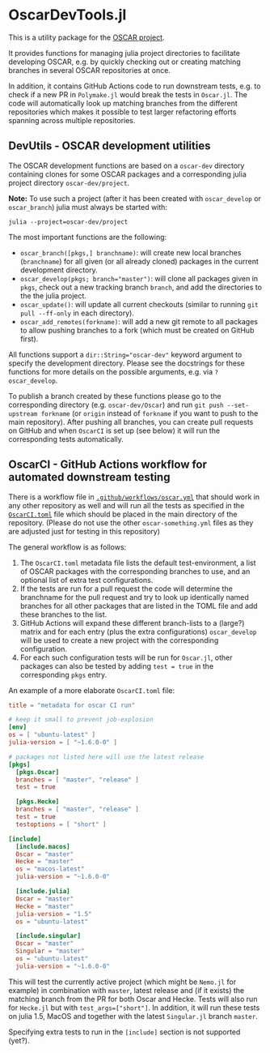 # OscarDevTools.jl

This is a utility package for the [OSCAR project](https://github.com/oscar-system/Oscar.jl).

It provides functions for managing julia project directories to facilitate developing OSCAR, e.g. by quickly checking out or creating matching branches in several OSCAR repositories at once.

In addition, it contains GitHub Actions code to run downstream tests, e.g. to check if a new PR in `Polymake.jl` would break the tests in `Oscar.jl`. The code will automatically look up matching branches from the different repositories which makes it possible to test larger refactoring efforts spanning across multiple repositories.

## DevUtils - OSCAR development utilities

The OSCAR development functions are based on a `oscar-dev` directory containing clones for some OSCAR packages and a corresponding julia project directory `oscar-dev/project`.

**Note:** To use such a project (after it has been created with `oscar_develop` or `oscar_branch`) julia must always be started with:
```
julia --project=oscar-dev/project
```

The most important functions are the following:

  - `oscar_branch([pkgs,] branchname)`: will create new local branches (`branchname`) for all given (or all already cloned) packages in the current development directory.
  - `oscar_develop(pkgs; branch="master")`: will clone all packages given in `pkgs`, check out a new tracking branch `branch`, and add the directories to the the julia project.
  - `oscar_update()`: will update all current checkouts (similar to running `git pull --ff-only` in each directory).
  - `oscar_add_remotes(forkname)`: will add a new git remote to all packages to allow pushing branches to a fork (which must be created on GitHub first).

All functions support a `dir::String="oscar-dev"` keyword argument to specify the development directory.
Please see the docstrings for these functions for more details on the possible arguments, e.g. via `?oscar_develop`.

To publish a branch created by these functions please go to the corresponding directory (e.g. `oscar-dev/Oscar`) and run `git push --set-upstream forkname` (or `origin` instead of `forkname` if you want to push to the main repository). After pushing all branches, you can create pull requests on GitHub and when `OscarCI` is set up (see below) it will run the corresponding tests automatically.

## OscarCI - GitHub Actions workflow for automated downstream testing

There is a workflow file in [`.github/workflows/oscar.yml`](https://github.com/oscar-system/OscarDevTools.jl/blob/master/.github/workflows/oscar.yml) that should work in any other repository as well and will run all the tests as specified in the [`OscarCI.toml`](https://github.com/oscar-system/OscarDevTools.jl/blob/master/OscarCI.toml) file which should be placed in the main directory of the repository. (Please do not use the other `oscar-something.yml` files as they are adjusted just for testing in this repository)

The general workflow is as follows: 
1. The `OscarCI.toml` metadata file lists the default test-environment, a list of OSCAR packages with the corresponding branches to use, and an optional list of extra test configurations.
2. If the tests are run for a pull request the code will determine the branchname for the pull request and try to look up identically named branches for all other packages that are listed in the TOML file and add these branches to the list.
3. GitHub Actions will expand these different branch-lists to a (large?) matrix and for each entry (plus the extra configurations) `oscar_develop` will be used to create a new project with the corresponding configuration.
4. For each such configuration tests will be run for `Oscar.jl`, other packages can also be tested by adding `test = true` in the corresponding `pkgs` entry.

An example of a more elaborate `OscarCI.toml` file:

```toml
title = "metadata for oscar CI run"

# keep it small to prevent job-explosion
[env]
os = [ "ubuntu-latest" ]
julia-version = [ "~1.6.0-0" ]

# packages not listed here will use the latest release
[pkgs]
  [pkgs.Oscar]
  branches = [ "master", "release" ]
  test = true

  [pkgs.Hecke]
  branches = [ "master", "release" ]
  test = true
  testoptions = [ "short" ]

[include]
  [include.macos]
  Oscar = "master"
  Hecke = "master"
  os = "macos-latest"
  julia-version = "~1.6.0-0"

  [include.julia]
  Oscar = "master"
  Hecke = "master"
  julia-version = "1.5"
  os = "ubuntu-latest"

  [include.singular]
  Oscar = "master"
  Singular = "master"
  os = "ubuntu-latest"
  julia-version = "~1.6.0-0"
```

This will test the currently active project (which might be `Nemo.jl` for example) in combination with `master`, latest release and (if it exists) the matching branch from the PR for both Oscar and Hecke. Tests will also run for `Hecke.jl` but with `test_args=["short"]`.
In addition, it will run these tests on julia 1.5, MacOS and together with the latest `Singular.jl` branch `master`.

Specifying extra tests to run in the `[include]` section is not supported (yet?).
